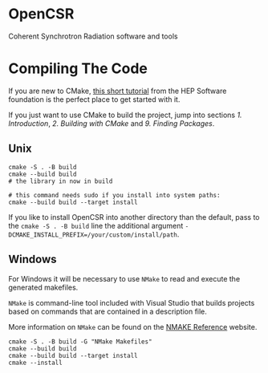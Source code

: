 # OpenCSR
Coherent Synchrotron Radiation software and tools

# Compiling The Code

If you are new to CMake, [this short tutorial](https://hsf-training.github.io/hsf-training-cmake-webpage/) from the HEP Software foundation is the perfect place to get started with it.

If you just want to use CMake to build the project, jump into sections *1. Introduction*, *2. Building with CMake* and *9. Finding Packages*.

## Unix

```shell script
cmake -S . -B build
cmake --build build
# the library in now in build

# this command needs sudo if you install into system paths:
cmake --build build --target install
```

If you like to install OpenCSR into another directory than the default, pass to the `cmake -S . -B build` line the additional argument `-DCMAKE_INSTALL_PREFIX=/your/custom/install/path`.

## Windows

For Windows it will be necessary to use `NMake` to read and execute the generated makefiles.

`NMake` is command-line tool included with Visual Studio that builds projects based on commands that are contained in a description file.

More information on `NMake` can be found on the [NMAKE Reference](https://docs.microsoft.com/en-us/cpp/build/reference/nmake-reference?view=msvc-160) website.

```shell script
cmake -S . -B build -G "NMake Makefiles"
cmake --build build
cmake --build build --target install
cmake --install
```
